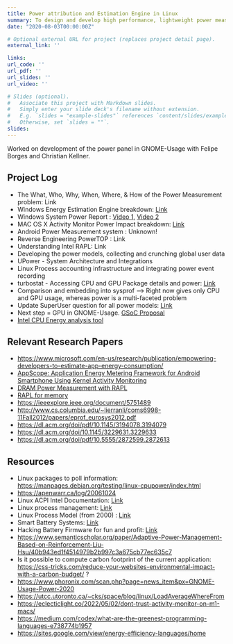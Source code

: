 ```yaml
---
title: Power attribution and Estimation Engine in Linux
summary: To design and develop high performance, lightweight power measurement and attribution systems inside Linux.
date: "2020-08-03T00:00:00Z"

# Optional external URL for project (replaces project detail page).
external_link: ''

links:
url_code: ''
url_pdf: ''
url_slides: ''
url_video: ''

# Slides (optional).
#   Associate this project with Markdown slides.
#   Simply enter your slide deck's filename without extension.
#   E.g. `slides = "example-slides"` references `content/slides/example-slides.md`.
#   Otherwise, set `slides = ""`.
slides:
---
```

Worked on development of the power panel in GNOME-Usage with Felipe Borges and Christian Kellner.

## Project Log

* The What, Who, Why, When, Where, & How of the Power Measurement problem: Link
* Windows Energy Estimation Engine breakdown: [Link](https://embeddedintelligence.wordpress.com/windows-energy-estimation-engine)
* Windows System Power Report : [Video 1](https://channel9.msdn.com/Shows/Defrag-Tools/Defrag-Tools-168-Powercfg-Sleep-Study), [Video 2](https://channel9.msdn.com/Shows/Defrag-Tools/Defrag-Tools-181-System-Power-Report)
* MAC OS X Activity Monitor Power Impact breakdown: [Link](https://embeddedintelligence.wordpress.com/mac-os-x-energy-impact)
* Android Power Measurement system : Unknown!
* Reverse Engineering PowerTOP : Link
* Understanding Intel RAPL: Link
* Developing the power models, collecting and crunching global user data
* UPower - System Architecture and Integrations
* Linux Process accounting infrastructure and integrating power event recording
* turbostat - Accessing CPU and GPU Package details and power: [Link](https://manpages.debian.org/testing/linux-cpupower/turbostat.8.en.html)
* Comparison and embedding into sysprof --> Right now gives only CPU and GPU usage, whereas power is a multi-faceted problem
* Update SuperUser question for all power models: [Link](https://superuser.com/questions/1304014/power-consumption-in-windows-10-and-linux)
* Next step = GPU in GNOME-Usage. [GSoC Proposal](https://drive.google.com/file/d/1kQZQLHIANHIsRSQXw_C3Uffz_SeDuQzg/view)
* [Intel CPU Energy analysis tool](https://software.intel.com/content/www/us/en/develop/documentation/energy-analysis-user-guide/top.html)

## Relevant Research Papers

* https://www.microsoft.com/en-us/research/publication/empowering-developers-to-estimate-app-energy-consumption/
* [AppScope: Application Energy Metering Framework for Android Smartphone Using Kernel Activity Monitoring](
https://www.usenix.org/conference/atc12/technical-sessions/presentation/yoon)
* [DRAM Power Measurement with RAPL](http://web.eece.maine.edu/~vweaver/projects/rapl/2016_memsys_rapl.pdf)
* [RAPL for memory](https://dl.acm.org/doi/10.1145/1840845.1840883)
* https://ieeexplore.ieee.org/document/5751489
* http://www.cs.columbia.edu/~lierranli/coms6998-11Fall2012/papers/eprof_eurosys2012.pdf
* https://dl.acm.org/doi/pdf/10.1145/3194078.3194079
* https://dl.acm.org/doi/10.1145/3229631.3229633
* https://dl.acm.org/doi/pdf/10.5555/2872599.2872613

## Resources
* Linux packages to poll information: https://manpages.debian.org/testing/linux-cpupower/index.html
* https://apenwarr.ca/log/20061024
* Linux ACPI Intel Documentation: [Link](https://01.org/linux-acpi)
* Linux process management: [Link](https://tldp.org/LDP/tlk/kernel/processes.html)
* Linux Process Model (from 2000) : [Link](https://www.linuxjournal.com/article/3814)
* Smart Battery Systems: [Link](https://batteryuniversity.com/learn/article/inner_workings_of_a_smart_battery)
* Hacking Battery Firmware for fun and profit: [Link](https://media.blackhat.com/bh-us-11/Miller/BH_US_11_Miller_Battery_Firmware_Public_WP.pdf)
* https://www.semanticscholar.org/paper/Adaptive-Power-Management-Based-on-Reinforcement-Liu-Hsu/40b943ed1f4514979b2b997c3a675cb77ec635c7
* Is it possible to compute carbon footprint of the current application: https://css-tricks.com/reduce-your-websites-environmental-impact-with-a-carbon-budget/ ?
* https://www.phoronix.com/scan.php?page=news_item&px=GNOME-Usage-Power-2020
* https://utcc.utoronto.ca/~cks/space/blog/linux/LoadAverageWhereFrom
* https://eclecticlight.co/2022/05/02/dont-trust-activity-monitor-on-m1-macs/
* https://medium.com/codex/what-are-the-greenest-programming-languages-e738774b1957
* https://sites.google.com/view/energy-efficiency-languages/home
